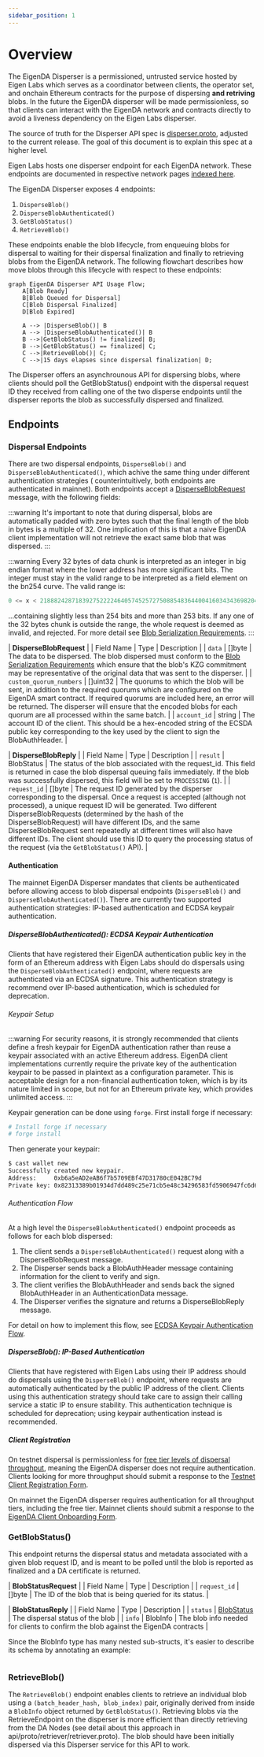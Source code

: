 ```yaml
---
sidebar_position: 1
---
```


# Overview

The EigenDA Disperser is a permissioned, untrusted service hosted by Eigen Labs which serves as a coordinator between clients, the operator set, and onchain Ethereum contracts for the purpose of dispersing __and retriving__ blobs. In the future the EigenDA disperser will be made permissionless, so that clients can interact with the EigenDA network and contracts directly to avoid a liveness dependency on the Eigen Labs disperser.

The source of truth for the Disperser API spec is [disperser.proto](https://github.com/Layr-Labs/eigenda/blob/8ec570b8c2b266fad20ea0af14f0f5d84906c39c/api/proto/disperser/disperser.proto), adjusted to the current release. The goal of this document is to explain this spec at a higher level.

<!-- TODO: Update to point to master, not a specific commit -->

Eigen Labs hosts one disperser endpoint for each EigenDA network. These endpoints are documented in respective network pages [indexed here](../../../networks/README.md).

The EigenDA Disperser exposes 4 endpoints:

1. `DisperseBlob()`
2. `DisperseBlobAuthenticated()`
3. `GetBlobStatus()`
4. `RetrieveBlob()`

These endpoints enable the blob lifecycle, from enqueuing blobs for dispersal to waiting for their dispersal finalization and finally to retrieving blobs from the EigenDA network. The following flowchart describes how move blobs through this lifecycle with respect to these endpoints:

<!-- Flow chart pseudocode -->

```mermaid
graph EigenDA Disperser API Usage Flow;
    A[Blob Ready]
    B[Blob Queued for Dispersal]
    C[Blob Dispersal Finalized]
    D[Blob Expired]

    A --> |DisperseBlob()| B
    A --> |DisperseBlobAuthenticated()| B
    B -->|GetBlobStatus() != finalized| B;
    B -->|GetBlobStatus() == finalized| C;
    C -->|RetrieveBlob()| C;
    C -->|15 days elapses since dispersal finalization| D;
```

The Disperser offers an asynchrounous API for dispersing blobs, where clients should poll the GetBlobStatus() endpoint with the dispersal request ID they received from calling one of the two disperse endpoints until the disperser reports the blob as successfully dispersed and finalized.

## Endpoints

### Dispersal Endpoints

There are two dispersal endpoints, `DisperseBlob()` and `DisperseBlobAuthenticated()`, which achive the same thing under different authentication strategies ( counterintuitively, both endpoints are authenticated in mainnet). Both endpoints accept a [DisperseBlobRequest](https://github.com/Layr-Labs/eigenda/blob/4d19b0597d1151a402e328430a0ff5345a831fb6/api/proto/disperser/disperser.proto#L72) message, with the following fields:

:::warning
It's important to note that during dispersal, blobs are automatically padded with zero bytes such that the final length of the blob in bytes is a multiple of 32. One implication of this is that a naive EigenDA client implementation will not retrieve the exact same blob that was dispersed.
:::

:::warning
Every 32 bytes of data chunk is interpreted as an integer in big endian format where the lower address has more significant bits. The integer must stay in the valid range to be interpreted as a field element on the bn254 curve. The valid range is:

```python
0 <= x < 21888242871839275222246405745257275088548364400416034343698204186575808495617
```

...containing slightly less than 254 bits and more than 253 bits. If any one of the 32 bytes chunk is outside the range, the whole request is deemed as invalid, and rejected. For more detail see [Blob Serialization Requirements](../blob-serialization-requirements.md).
:::

<!-- TODO: Link to schema in code -->

| __DisperseBlobRequest__ |
| Field Name | Type | Description |
| `data` | []byte | The data to be dispersed. The blob dispersed must conform to the [Blob Serialization Requirements](../blob-serialization-requirements.md) which ensure that the blob's KZG commitment may be representative of the original data that was sent to the disperser. |
| `custom_quorum_numbers` | []uint32 | The quorums to which the blob will be sent, in addition to the required quorums which are configured on the EigenDA smart contract. If required quorums are included here, an error will be returned. The disperser will ensure that the encoded blobs for each quorum are all processed within the same batch. |
| `account_id` | string | The account ID of the client. This should be a hex-encoded string of the ECSDA public key corresponding to the key used by the client to sign the BlobAuthHeader. |

<!-- TODO: Follow up on whether this should just be an Ethereum address, not an ECDSA public key as mentioned in the docs. -->

| __DisperseBlobReply__ |
| Field Name | Type | Description |
| `result` | BlobStatus | The status of the blob associated with the request_id. This field is returned in case the blob dispersal queuing fails immediately. If the blob was successfully dispersed, this field will be set to `PROCESSING` (`1`). |
| `request_id` | []byte | The request ID generated by the disperser corresponding to the dispersal. Once a request is accepted (although not processed), a unique request ID will be generated. Two different DisperseBlobRequests (determined by the hash of the DisperseBlobRequest) will have different IDs, and the same DisperseBlobRequest sent repeatedly at different times will also have different IDs. The client should use this ID to query the processing status of the request (via the `GetBlobStatus()` API). |

#### Authentication

The mainnet EigenDA Disperser mandates that clients be authenticated before allowing access to blob dispersal endpoints (`DisperseBlob()` and `DisperseBlobAuthenticated()`). There are currently two supported authentication strategies: IP-based authentication and ECDSA keypair authentication.

##### DisperseBlobAuthenticated(): ECDSA Keypair Authentication

Clients that have registered their EigenDA authentication public key in the form of an Ethereum address with Eigen Labs should do dispersals using the `DisperseBlobAuthenticated()` endpoint, where requests are authenticated via an ECDSA signature. This authentication strategy is recommend over IP-based authentication, which is scheduled for deprecation.

###### Keypair Setup

:::warning
For security reasons, it is strongly recommended that clients define a fresh keypair for EigenDA authentication rather than reuse a keypair associated with an active Ethereum address. EigenDA client implementations currently require the private key of the authentication keypair to be passed in plaintext as a configuration parameter. This is acceptable design for a non-financial authentication token, which is by its nature limited in scope, but not for an Ethereum private key, which provides unlimited access.
:::

Keypair generation can be done using `forge`. First install forge if necessary:

```bash
# Install forge if necessary
# forge install
```

<!-- TODO: set forge install command -->

Then generate your keypair:

```bash
$ cast wallet new
Successfully created new keypair.
Address:     0xb6a5eAD2eAB6f7b5709EBf47D31780cE042BC79d
Private key: 0x82313389b01934d7dd489c25e71cb5e48c34296583fd5906947fc6d6a6b9db8b
```

###### Authentication Flow

At a high level the `DisperseBlobAuthenticated()` endpoint proceeds as follows for each blob dispersed:

<!-- TODO: Insert request diagram -->

1. The client sends a `DisperseBlobAuthenticated()` request along with a DisperseBlobRequest message.
2. The Disperser sends back a BlobAuthHeader message containing information for the client to verify and sign.
3. The client verifies the BlobAuthHeader and sends back the signed BlobAuthHeader in an AuthenticationData message.
4. The Disperser verifies the signature and returns a DisperseBlobReply message.

For detail on how to implement this flow, see [ECDSA Keypair Authentication Flow](./ecdsa-keypair-authentication-flow.md).

##### DisperseBlob(): IP-Based Authentication

Clients that have registered with Eigen Labs using their IP address should do dispersals using the `DisperseBlob()` endpoint, where requests are automatically authenticated by the public IP address of the client. Clients using this authentication strategy should take care to assign their calling service a static IP to ensure stability. This authentication technique is scheduled for deprecation; using keypair authentication instead is recommended.

##### Client Registration

<!-- Maybe move this section to a general Getting Started guide? -->

On testnet dispersal is permissionless for [free tier levels of dispersal throughput](../../../networks/holesky.md), meaning the EigenDA disperser does not require authentication. Clients looking for more throughput should submit a response to the [Testnet Client Registration Form](https://placeholder.vc).

<!-- TODO: Link testnet client registration form -->

On mainnet the EigenDA disperser requires authentication for all throughput tiers, including the free tier. Mainnet clients should submit a response to the [EigenDA Client Onboarding Form](https://placeholder.vc).

<!-- TODO: Link mainnet client registration form -->

### GetBlobStatus()

This endpoint returns the dispersal status and metadata associated with a given blob request ID, and is meant to be polled until the blob is reported as finalized and a DA certificate is returned.

| __BlobStatusRequest__ |
| Field Name | Type | Description |
| `request_id` | []byte | The ID of the blob that is being queried for its status. |

| __BlobStatusReply__ |
| Field Name | Type | Description |
| `status` | [BlobStatus](https://github.com/Layr-Labs/eigenda/blob/master/api/proto/disperser/disperser.proto/#L141) | The dispersal status of the blob |
| `info` | BlobInfo | The blob info needed for clients to confirm the blob against the EigenDA contracts |

<!-- TODO: update URL -->

Since the BlobInfo type has many nested sub-structs, it's easier to describe its schema by annotating an example:

```json

```

<!-- TODO: generate example -->

### RetrieveBlob()

The `RetrieveBlob()` endpoint enables clients to retrieve an individual blob using a `(batch_header_hash, blob_index)` pair, originally derived from inside a `BlobInfo` object returned by `GetBlobStatus()`. Retrieving blobs via the RetrieveEndpoint on the disperser is more efficient than directly retrieving from the DA Nodes (see detail about this approach in api/proto/retriever/retriever.proto). The blob should have been initially dispersed via this Disperser service for this API to work.

<!-- TODO: link -->